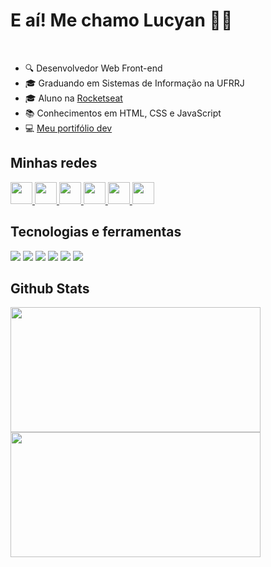 <h1>E aí! Me chamo Lucyan 👋🏾</h1>
</br>

+ 🔍 Desenvolvedor Web Front-end 
+ 🎓 Graduando em Sistemas de Informação na UFRRJ
+ 🎓 Aluno na [Rocketseat](https://rocketseat.com.br)
+ 📚 Conhecimentos em HTML, CSS e JavaScript
+ 💻 [Meu portifólio dev](https://lucyanovidio.vercel.app)
 
<div>
 <h2>Minhas redes</h2>
 <div>
   <a href="https://linkedin.com/in/lucyanovidio">
     <img width="35px" src="https://img.icons8.com/color/48/000000/linkedin-2--v1.png" />
   </a>
   <a href="https://instagram.com/lucyanovidio">
     <img width="35px" src="https://img.icons8.com/fluency/48/000000/instagram-new.png" />
   </a>
   <a href="https://twitter.com/lucyanovidio">
     <img width="35px" src="https://img.icons8.com/color/48/000000/twitter--v1.png" />
   </a>
   <a href="https://api.whatsapp.com/send?phone=5521971602369&text=E%20aí!%20Vim%20do%20teu%20Github.%20Bora%20bater%20um%20papo?">
     <img width="35px" src="https://img.icons8.com/color/48/000000/whatsapp--v1.png" />
   </a>
   <a href="https://discord.com/users/803410251427872779">
     <img width="35px" src="https://img.icons8.com/fluency/48/000000/discord-logo.png" />
   </a>
   <a href="https://lucyanovidio.vercel.app">
     <img width="35px" src="https://img.icons8.com/fluency/48/000000/laptop.png" />
   </a>
 </div>

 <h2>Tecnologias e ferramentas</h2>
 <div>
   <img src="https://img.shields.io/badge/HTML5-E34F26?style=for-the-badge&logo=html5&logoColor=white" />
   <img src="https://img.shields.io/badge/CSS3-1572B6?style=for-the-badge&logo=css3&logoColor=white" />
   <img src="https://img.shields.io/badge/JavaScript-F7DF1E?style=for-the-badge&logo=javascript&logoColor=black" />
   <img src="https://img.shields.io/badge/GIT-E44C30?style=for-the-badge&logo=git&logoColor=white" />
   <img src="https://img.shields.io/badge/GitHub-100000?style=for-the-badge&logo=github&logoColor=white" />
   <img src="https://img.shields.io/badge/Visual_Studio_Code-0078D4?style=for-the-badge&logo=visual%20studio%20code&logoColor=white" />
 </div>

 <h2>Github Stats</h2>
 <div>
   <img height="200px" width="400px" src="https://github-readme-stats.vercel.app/api?username=lucyanovidio&show_icons=true&theme=blue-green&include_all_commits=true&count_private=true"/>
   <img height="200px" width="400px" src="https://github-readme-stats.vercel.app/api/top-langs/?username=lucyanovidio&layout=compact&langs_count=7&theme=blue-green"/>
 </div>
</div>
